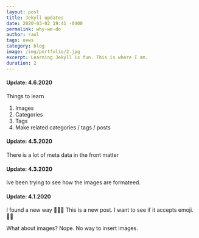 ```yaml
---
layout: post
title: Jekyll updates
date: 2020-03-02 19:41 -0400
permalink: why-we-do
author: raul
tags: news
category: blog
image: /img/portfolio/2.jpg
excerpt: Learning Jekyll is fun. This is where I am.
duration: 2
---
```


#### Update: 4.6.2020

Things to learn
1. Images
2. Categories
3. Tags
4. Make related categories / tags / posts

#### Update: 4.5.2020

There is a lot of meta data in the front matter

#### Update: 4.3.2020

Ive been trying to see how the images are formateed.

#### Update: 4.1.2020

I found a new way 🚨🚨🥁 This is a new post. I want to see if it accepts emoji. 🤩🤩

What about images? Nope. No way to insert images. 
